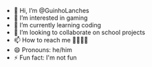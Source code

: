 - 👋 Hi, I’m @GuinhoLanches
- 👀 I’m interested in gaming
- 🌱 I’m currently learning coding
- 💞️ I’m looking to collaborate on school projects 
- 📫 How to reach me 🙅‍♂️🙅‍♂
- 😄 Pronouns: he/him
- ⚡ Fun fact: I'm not fun

<!---
GuinhoLanches/GuinhoLanches is a ✨ special ✨ repository because its `README.md` (this file) appears on your GitHub profile.
You can click the Preview link to take a look at your changes.
--->
